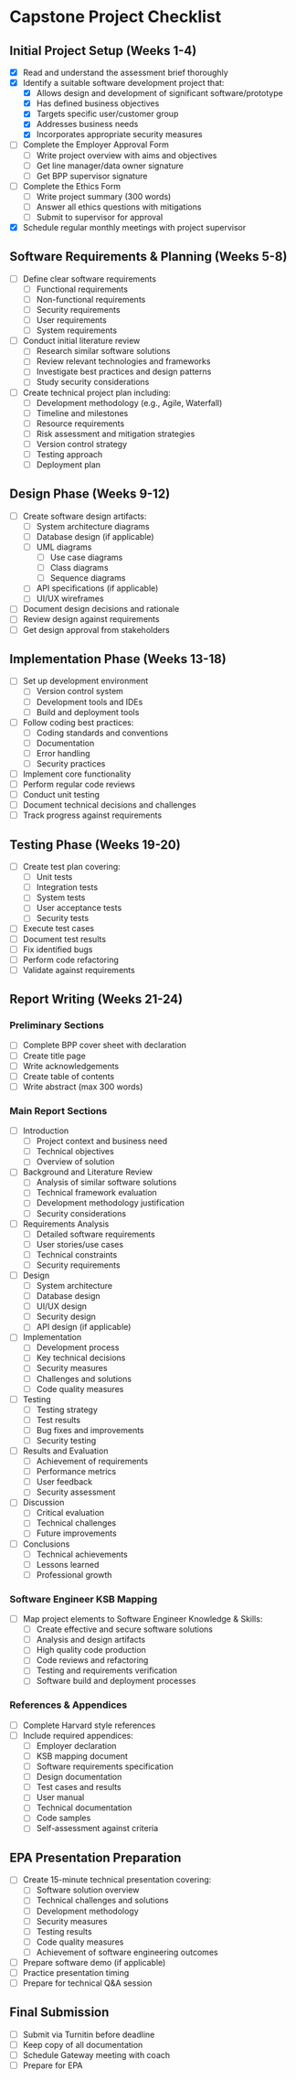 # Capstone Project Checklist

## Initial Project Setup (Weeks 1-4)
- [X] Read and understand the assessment brief thoroughly
- [X] Identify a suitable software development project that:
  - [X] Allows design and development of significant software/prototype
  - [X] Has defined business objectives
  - [X] Targets specific user/customer group
  - [X] Addresses business needs
  - [X] Incorporates appropriate security measures
- [ ] Complete the Employer Approval Form
  - [ ] Write project overview with aims and objectives
  - [ ] Get line manager/data owner signature
  - [ ] Get BPP supervisor signature
- [ ] Complete the Ethics Form
  - [ ] Write project summary (300 words)
  - [ ] Answer all ethics questions with mitigations
  - [ ] Submit to supervisor for approval
- [X] Schedule regular monthly meetings with project supervisor

## Software Requirements & Planning (Weeks 5-8)
- [ ] Define clear software requirements
  - [ ] Functional requirements
  - [ ] Non-functional requirements
  - [ ] Security requirements
  - [ ] User requirements
  - [ ] System requirements
- [ ] Conduct initial literature review
  - [ ] Research similar software solutions
  - [ ] Review relevant technologies and frameworks
  - [ ] Investigate best practices and design patterns
  - [ ] Study security considerations
- [ ] Create technical project plan including:
  - [ ] Development methodology (e.g., Agile, Waterfall)
  - [ ] Timeline and milestones
  - [ ] Resource requirements
  - [ ] Risk assessment and mitigation strategies
  - [ ] Version control strategy
  - [ ] Testing approach
  - [ ] Deployment plan

## Design Phase (Weeks 9-12)
- [ ] Create software design artifacts:
  - [ ] System architecture diagrams
  - [ ] Database design (if applicable)
  - [ ] UML diagrams
    - [ ] Use case diagrams
    - [ ] Class diagrams
    - [ ] Sequence diagrams
  - [ ] API specifications (if applicable)
  - [ ] UI/UX wireframes
- [ ] Document design decisions and rationale
- [ ] Review design against requirements
- [ ] Get design approval from stakeholders

## Implementation Phase (Weeks 13-18)
- [ ] Set up development environment
  - [ ] Version control system
  - [ ] Development tools and IDEs
  - [ ] Build and deployment tools
- [ ] Follow coding best practices:
  - [ ] Coding standards and conventions
  - [ ] Documentation
  - [ ] Error handling
  - [ ] Security practices
- [ ] Implement core functionality
- [ ] Perform regular code reviews
- [ ] Conduct unit testing
- [ ] Document technical decisions and challenges
- [ ] Track progress against requirements

## Testing Phase (Weeks 19-20)
- [ ] Create test plan covering:
  - [ ] Unit tests
  - [ ] Integration tests
  - [ ] System tests
  - [ ] User acceptance tests
  - [ ] Security tests
- [ ] Execute test cases
- [ ] Document test results
- [ ] Fix identified bugs
- [ ] Perform code refactoring
- [ ] Validate against requirements

## Report Writing (Weeks 21-24)

### Preliminary Sections
- [ ] Complete BPP cover sheet with declaration
- [ ] Create title page
- [ ] Write acknowledgements
- [ ] Create table of contents
- [ ] Write abstract (max 300 words)

### Main Report Sections
- [ ] Introduction
  - [ ] Project context and business need
  - [ ] Technical objectives
  - [ ] Overview of solution

- [ ] Background and Literature Review
  - [ ] Analysis of similar software solutions
  - [ ] Technical framework evaluation
  - [ ] Development methodology justification
  - [ ] Security considerations

- [ ] Requirements Analysis
  - [ ] Detailed software requirements
  - [ ] User stories/use cases
  - [ ] Technical constraints
  - [ ] Security requirements

- [ ] Design
  - [ ] System architecture
  - [ ] Database design
  - [ ] UI/UX design
  - [ ] Security design
  - [ ] API design (if applicable)

- [ ] Implementation
  - [ ] Development process
  - [ ] Key technical decisions
  - [ ] Security measures
  - [ ] Challenges and solutions
  - [ ] Code quality measures

- [ ] Testing
  - [ ] Testing strategy
  - [ ] Test results
  - [ ] Bug fixes and improvements
  - [ ] Security testing

- [ ] Results and Evaluation
  - [ ] Achievement of requirements
  - [ ] Performance metrics
  - [ ] User feedback
  - [ ] Security assessment

- [ ] Discussion
  - [ ] Critical evaluation
  - [ ] Technical challenges
  - [ ] Future improvements

- [ ] Conclusions
  - [ ] Technical achievements
  - [ ] Lessons learned
  - [ ] Professional growth

### Software Engineer KSB Mapping
- [ ] Map project elements to Software Engineer Knowledge & Skills:
  - [ ] Create effective and secure software solutions
  - [ ] Analysis and design artifacts
  - [ ] High quality code production
  - [ ] Code reviews and refactoring
  - [ ] Testing and requirements verification
  - [ ] Software build and deployment processes

### References & Appendices
- [ ] Complete Harvard style references
- [ ] Include required appendices:
  - [ ] Employer declaration
  - [ ] KSB mapping document
  - [ ] Software requirements specification
  - [ ] Design documentation
  - [ ] Test cases and results
  - [ ] User manual
  - [ ] Technical documentation
  - [ ] Code samples
  - [ ] Self-assessment against criteria

## EPA Presentation Preparation
- [ ] Create 15-minute technical presentation covering:
  - [ ] Software solution overview
  - [ ] Technical challenges and solutions
  - [ ] Development methodology
  - [ ] Security measures
  - [ ] Testing results
  - [ ] Code quality measures
  - [ ] Achievement of software engineering outcomes
- [ ] Prepare software demo (if applicable)
- [ ] Practice presentation timing
- [ ] Prepare for technical Q&A session

## Final Submission
- [ ] Submit via Turnitin before deadline
- [ ] Keep copy of all documentation
- [ ] Schedule Gateway meeting with coach
- [ ] Prepare for EPA
